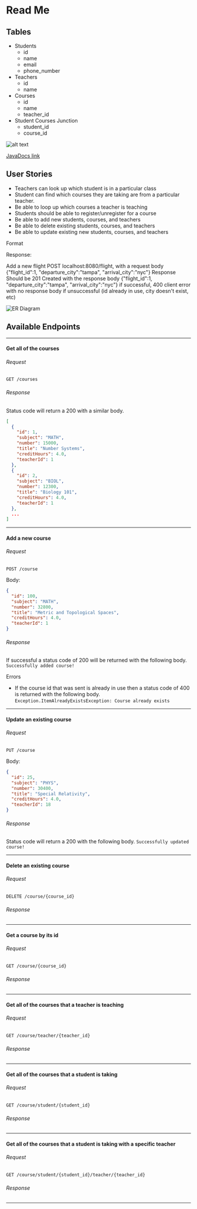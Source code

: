 # Read Me

## Tables
- Students
  - id
  - name
  - email
  - phone_number
- Teachers
  - id
  - name
- Courses
  - id
  - name
  - teacher_id
- Student Courses Junction
  - student_id
  - course_id




![alt text](https://github.com/harriszk/schoolboard/blob/main/src/main/resources/er_diagram.png?raw=true "Logo Title Text 1")


[JavaDocs link](https://github.com/harriszk/schoolboard/blob/main/JavaDocs/index.html)


## User Stories
- Teachers can look up which student is in a particular class
- Student can find which courses they are taking are from a particular teacher.
- Be able to loop up which courses a teacher is teaching
- Students should be able to register/unregister for a course
- Be able to add new students, courses, and teachers
- Be able to delete existing students, courses, and teachers
- Be able to update existing new students, courses, and teachers

Format
<Action><Request Body>

Response:
<Status Code>
<Response Body>

Add a new flight
POST localhost:8080/flight, with a request body
{"flight_id":1, "departure_city":"tampa", "arrival_city":"nyc"}
Response
Should be 201 Created with the response body
{"flight_id":1, "departure_city":"tampa", "arrival_city":"nyc"}
if successful,
400 client error with no response body if unsuccessful (id already in use, city doesn't exist, etc)

![ER Diagram](src/main/resources/er_diagram.png "ER Diagram")

## Available Endpoints

----------------
#### Get all of the courses

###### Request
```GET /courses```

###### Response
Status code will return a 200 with a similar body.
```json
[
  {
    "id": 1,
    "subject": "MATH",
    "number": 15000,
    "title": "Number Systems",
    "creditHours": 4.0,
    "teacherId": 1
  },
  {
    "id": 2,
    "subject": "BIOL",
    "number": 12300,
    "title": "Biology 101",
    "creditHours": 4.0,
    "teacherId": 1
  },
  ...
]
```
----------------
#### Add a new course

###### Request
```POST /course```

Body:
```json
{
  "id": 100,
  "subject": "MATH",
  "number": 32800,
  "title": "Metric and Topological Spaces",
  "creditHours": 4.0,
  "teacherId": 1
}
```

###### Response
If successful a status code of 200 will be returned with the following body.
```Successfully added course!```

Errors
- If the course id that was sent is already in use then a status code of 400 is returned with the following body.
```Exception.ItemAlreadyExistsException: Course already exists```
----------------
#### Update an existing course

###### Request
```PUT /course```

Body:
```json
{
  "id": 25,
  "subject": "PHYS",
  "number": 30400,
  "title": "Special Relativity",
  "creditHours": 4.0,
  "teacherId": 18
}
```

###### Response
Status code will return a 200 with the following body.
```Successfully updated course!```

----------------
#### Delete an existing course

###### Request
```DELETE /course/{course_id}```

###### Response

----------------
#### Get a course by its id

###### Request
```GET /course/{course_id}```

###### Response

----------------
#### Get all of the courses that a teacher is teaching

###### Request
```GET /course/teacher/{teacher_id}```

###### Response

----------------
#### Get all of the courses that a student is taking

###### Request
```GET /course/student/{student_id}```

###### Response

----------------
#### Get all of the courses that a student is taking with a specific teacher

###### Request
```GET /course/student/{student_id}/teacher/{teacher_id}```

###### Response

----------------